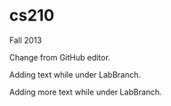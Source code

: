 cs210
=====

Fall 2013

Change from GitHub editor.

Adding text while under LabBranch.

Adding more text while under LabBranch.

